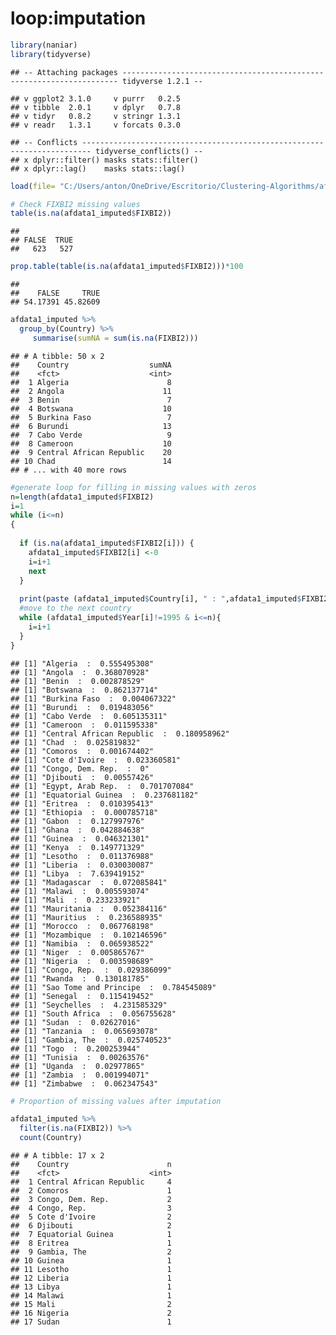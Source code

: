 loop:imputation
================

``` r
library(naniar)
library(tidyverse)
```

    ## -- Attaching packages --------------------------------------------------------------------- tidyverse 1.2.1 --

    ## v ggplot2 3.1.0     v purrr   0.2.5
    ## v tibble  2.0.1     v dplyr   0.7.8
    ## v tidyr   0.8.2     v stringr 1.3.1
    ## v readr   1.3.1     v forcats 0.3.0

    ## -- Conflicts ------------------------------------------------------------------------ tidyverse_conflicts() --
    ## x dplyr::filter() masks stats::filter()
    ## x dplyr::lag()    masks stats::lag()

``` r
load(file= "C:/Users/anton/OneDrive/Escritorio/Clustering-Algorithms/afdata1_imputed.Rdata")
```

``` r
# Check FIXBI2 missing values
table(is.na(afdata1_imputed$FIXBI2))
```

    ## 
    ## FALSE  TRUE 
    ##   623   527

``` r
prop.table(table(is.na(afdata1_imputed$FIXBI2)))*100
```

    ## 
    ##    FALSE     TRUE 
    ## 54.17391 45.82609

``` r
afdata1_imputed %>% 
  group_by(Country) %>% 
     summarise(sumNA = sum(is.na(FIXBI2)))
```

    ## # A tibble: 50 x 2
    ##    Country                  sumNA
    ##    <fct>                    <int>
    ##  1 Algeria                      8
    ##  2 Angola                      11
    ##  3 Benin                        7
    ##  4 Botswana                    10
    ##  5 Burkina Faso                 7
    ##  6 Burundi                     13
    ##  7 Cabo Verde                   9
    ##  8 Cameroon                    10
    ##  9 Central African Republic    20
    ## 10 Chad                        14
    ## # ... with 40 more rows

``` r
#generate loop for filling in missing values with zeros
n=length(afdata1_imputed$FIXBI2)
i=1
while (i<=n)
{
  
  if (is.na(afdata1_imputed$FIXBI2[i])) {
    afdata1_imputed$FIXBI2[i] <-0
    i=i+1
    next
  }
  
  print(paste (afdata1_imputed$Country[i], " : ",afdata1_imputed$FIXBI2[i]))
  #move to the next country
  while (afdata1_imputed$Year[i]!=1995 & i<=n){
    i=i+1
  }
}
```

    ## [1] "Algeria  :  0.555495308"
    ## [1] "Angola  :  0.368070928"
    ## [1] "Benin  :  0.002878529"
    ## [1] "Botswana  :  0.862137714"
    ## [1] "Burkina Faso  :  0.004067322"
    ## [1] "Burundi  :  0.019483056"
    ## [1] "Cabo Verde  :  0.605135311"
    ## [1] "Cameroon  :  0.011595338"
    ## [1] "Central African Republic  :  0.180958962"
    ## [1] "Chad  :  0.025819832"
    ## [1] "Comoros  :  0.001674402"
    ## [1] "Cote d'Ivoire  :  0.023360581"
    ## [1] "Congo, Dem. Rep.  :  0"
    ## [1] "Djibouti  :  0.00557426"
    ## [1] "Egypt, Arab Rep.  :  0.701707084"
    ## [1] "Equatorial Guinea  :  0.237681182"
    ## [1] "Eritrea  :  0.010395413"
    ## [1] "Ethiopia  :  0.000785718"
    ## [1] "Gabon  :  0.127997976"
    ## [1] "Ghana  :  0.042884638"
    ## [1] "Guinea  :  0.046321301"
    ## [1] "Kenya  :  0.149771329"
    ## [1] "Lesotho  :  0.011376988"
    ## [1] "Liberia  :  0.030030087"
    ## [1] "Libya  :  7.639419152"
    ## [1] "Madagascar  :  0.072085841"
    ## [1] "Malawi  :  0.005593074"
    ## [1] "Mali  :  0.233233921"
    ## [1] "Mauritania  :  0.052384116"
    ## [1] "Mauritius  :  0.236588935"
    ## [1] "Morocco  :  0.067768198"
    ## [1] "Mozambique  :  0.102146596"
    ## [1] "Namibia  :  0.065938522"
    ## [1] "Niger  :  0.005865767"
    ## [1] "Nigeria  :  0.003598689"
    ## [1] "Congo, Rep.  :  0.029386099"
    ## [1] "Rwanda  :  0.130181785"
    ## [1] "Sao Tome and Principe  :  0.784545089"
    ## [1] "Senegal  :  0.115419452"
    ## [1] "Seychelles  :  4.231585329"
    ## [1] "South Africa  :  0.056755628"
    ## [1] "Sudan  :  0.02627016"
    ## [1] "Tanzania  :  0.065693078"
    ## [1] "Gambia, The  :  0.025740523"
    ## [1] "Togo  :  0.200253944"
    ## [1] "Tunisia  :  0.00263576"
    ## [1] "Uganda  :  0.02977865"
    ## [1] "Zambia  :  0.001994071"
    ## [1] "Zimbabwe  :  0.062347543"

``` r
# Proportion of missing values after imputation

afdata1_imputed %>% 
  filter(is.na(FIXBI2)) %>% 
  count(Country)
```

    ## # A tibble: 17 x 2
    ##    Country                      n
    ##    <fct>                    <int>
    ##  1 Central African Republic     4
    ##  2 Comoros                      1
    ##  3 Congo, Dem. Rep.             2
    ##  4 Congo, Rep.                  3
    ##  5 Cote d'Ivoire                2
    ##  6 Djibouti                     2
    ##  7 Equatorial Guinea            1
    ##  8 Eritrea                      1
    ##  9 Gambia, The                  2
    ## 10 Guinea                       1
    ## 11 Lesotho                      1
    ## 12 Liberia                      1
    ## 13 Libya                        1
    ## 14 Malawi                       1
    ## 15 Mali                         2
    ## 16 Nigeria                      2
    ## 17 Sudan                        1

